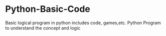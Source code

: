 # Python-Basic-Code
Basic logical program in python includes code, games,etc.
Python Program to understand the concept and logic
